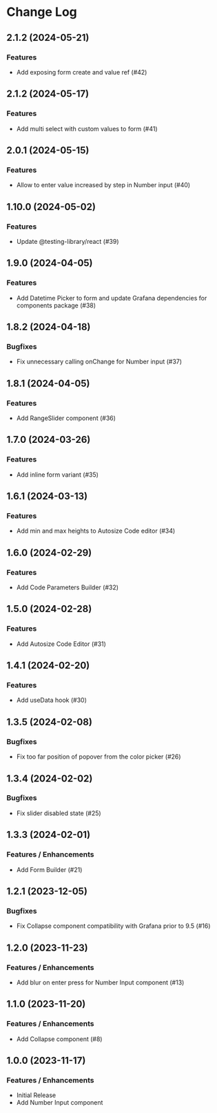 # Change Log

## 2.1.2 (2024-05-21)

### Features

- Add exposing form create and value ref (#42)

## 2.1.2 (2024-05-17)

### Features

- Add multi select with custom values to form (#41)

## 2.0.1 (2024-05-15)

### Features

- Allow to enter value increased by step in Number input (#40)

## 1.10.0 (2024-05-02)

### Features

- Update @testing-library/react (#39)

## 1.9.0 (2024-04-05)

### Features

- Add Datetime Picker to form and update Grafana dependencies for components package (#38)

## 1.8.2 (2024-04-18)

### Bugfixes

- Fix unnecessary calling onChange for Number input (#37)

## 1.8.1 (2024-04-05)

### Features

- Add RangeSlider component (#36)

## 1.7.0 (2024-03-26)

### Features

- Add inline form variant (#35)

## 1.6.1 (2024-03-13)

### Features

- Add min and max heights to Autosize Code editor (#34)

## 1.6.0 (2024-02-29)

### Features

- Add Code Parameters Builder (#32)

## 1.5.0 (2024-02-28)

### Features

- Add Autosize Code Editor (#31)

## 1.4.1 (2024-02-20)

### Features

- Add useData hook (#30)

## 1.3.5 (2024-02-08)

### Bugfixes

- Fix too far position of popover from the color picker (#26)

## 1.3.4 (2024-02-02)

### Bugfixes

- Fix slider disabled state (#25)

## 1.3.3 (2024-02-01)

### Features / Enhancements

- Add Form Builder (#21)

## 1.2.1 (2023-12-05)

### Bugfixes

- Fix Collapse component compatibility with Grafana prior to 9.5 (#16)

## 1.2.0 (2023-11-23)

### Features / Enhancements

- Add blur on enter press for Number Input component (#13)

## 1.1.0 (2023-11-20)

### Features / Enhancements

- Add Collapse component (#8)

## 1.0.0 (2023-11-17)

### Features / Enhancements

- Initial Release
- Add Number Input component
